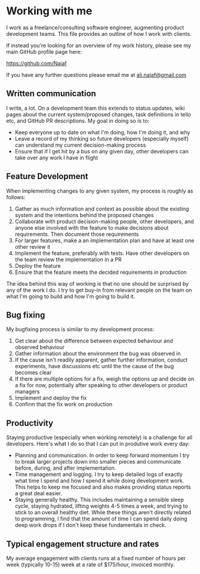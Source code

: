 # Working with me

I  work as a freelance/consulting software engineer, augmenting product development teams. This file provides an outline of how I work with clients.

If instead you're looking for an overview of my work history, please see my main GitHub profile page here:

https://github.com/Najaf

 If you have any further questions please email me at ali.najaf@gmail.com

## Written communication

I write, a lot. On a development team this extends to status updates, wiki pages about the current system/proposed changes, task definitions in tello etc, and GitHub PR descriptions. My goal in doing so is to:

* Keep everyone up to date on what I'm doing, how I'm doing it, and why
* Leave a record of my thinking so future developers (especially myself) can understand my current decision-making process
* Ensure that if I get hit by a bus on any given day, other developers can take over any work I have in flight

## Feature Development

When implementing changes to any given system, my process is roughly as follows:

1. Gather as much information and context as possible about the existing system and the intentions behind the proposed changes
2. Collaborate with product decision-making people, other developers, and anyone else involved with the feature to make decisions about requirements. Then document those requirements
3. For larger features, make a an implementation plan and have at least one other review it
4. Implement the feature, preferably with tests. Have other developers on the team review the implementation in a PR
5. Deploy the feature
6. Ensure that the feature meets the decided requirements in production

The idea behind this way of working is that no one should be surprised by any of the work I do. I try to get buy-in from relevant people on the team on what I'm going to build and how I'm going to build it.

## Bug fixing

My bugfixing process is similar to my development process:

1. Get clear about the difference between expected behaviour and observed behaviour
2. Gather information about the environment the bug was observed in
3. If the cause isn't readily apparent, gather further information, conduct experiments, have discussions etc until the the cause of the bug becomes clear
4. If there are multiple options for a fix, weigh the options up and decide on a fix for now, potentially after speaking to other developers or product managers
5. Implement and deploy the fix
6. Confirm that the fix work on production

## Productivity

Staying productive (especially when working remotely) is a challenge for all developers. Here's what I do so that I can put in produtive work every day:

* Planning and communication. In order to keep forward momentum I try to break larger projects down into smaller pieces and communicate before, during, and after implementation.
* Time management and logging. I try to keep detailed logs of exactly what time I spend and how I spend it while doing development work. This helps to keep me focused and also makes providing status reports a great deal easier.
* Staying generally healthy. This includes maintaining a sensible sleep cycle, staying hydrated, lifting weights 4-5 times a week, and trying to stick to an overall healthy diet. While these things aren't directly related to programming, I find that the amount of time I can spend daily doing deep work drops if I don't keep these fundamentals in check.

## Typical engagement structure and rates

My average engagement with clients runs at a fixed number of hours per week (typically 10-15) week at a rate of $175/hour, invoiced monthly. 
